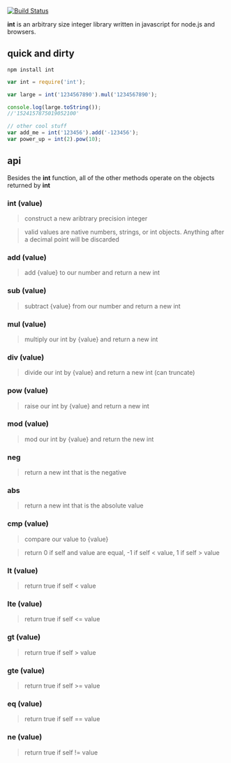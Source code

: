 [![Build Status](https://secure.travis-ci.org/defunctzombie/int.svg)](http://travis-ci.org/defunctzombie/int)

**int** is an arbitrary size integer library written in javascript for node.js and browsers.

## quick and dirty ##

```
npm install int
```

```javascript
var int = require('int');

var large = int('1234567890').mul('1234567890');

console.log(large.toString());
//'1524157875019052100'

// other cool stuff
var add_me = int('123456').add('-123456');
var power_up = int(2).pow(10);
```

## api ##

Besides the **int** function, all of the other methods operate on the objects returned by **int**

### int (value) ###
> construct a new aribtrary precision integer

> valid values are native numbers, strings, or int objects. Anything after a decimal point will be discarded

### add (value) ###
> add {value} to our number and return a new int

### sub (value) ###
> subtract {value} from our number and return a new int

### mul (value) ###
> multiply our int by {value} and return a new int

### div (value) ###
> divide our int by {value} and return a new int (can truncate)

### pow (value) ###
> raise our int by {value} and return a new int

### mod (value) ###
> mod our int by {value} and return the new int

### neg ###
> return a new int that is the negative

### abs ###
> return a new int that is the absolute value

### cmp (value) ###
> compare our value to {value}

> return 0 if self and value are equal, -1 if self < value, 1 if self > value

### lt (value) ###
> return true if self < value

### lte (value) ###
> return true if self <= value

### gt (value) ###
> return true if self > value

### gte (value) ###
> return true if self >= value

### eq (value) ###
> return true if self == value

### ne (value) ###
> return true if self != value
